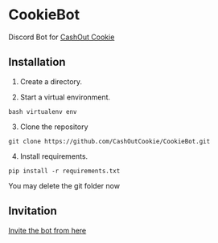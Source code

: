 # CookieBot

Discord Bot for [CashOut Cookie](https://cashoutcookie.com)

## Installation

1. Create a directory.

2. Start a virtual environment.
```
bash virtualenv env
```

3. Clone the repository
```
git clone https://github.com/CashOutCookie/CookieBot.git
```

4. Install requirements.
```
pip install -r requirements.txt
```

You may delete the git folder now

## Invitation
[Invite the bot from here](https://discord.com/api/oauth2/authorize?client_id=819589739890868245&permissions=8&scope=bot)
